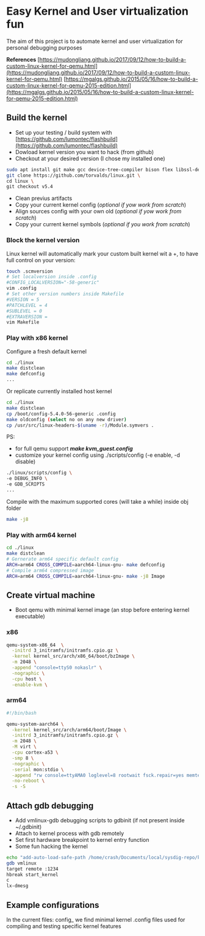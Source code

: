 # Easy Kernel and User virtualization fun

The aim of this project is to automate kernel and user virtualization for personal debugging purposes

**References**
[https://mudongliang.github.io/2017/09/12/how-to-build-a-custom-linux-kernel-for-qemu.html](https://mudongliang.github.io/2017/09/12/how-to-build-a-custom-linux-kernel-for-qemu.html)
[https://mgalgs.github.io/2015/05/16/how-to-build-a-custom-linux-kernel-for-qemu-2015-edition.html](https://mgalgs.github.io/2015/05/16/how-to-build-a-custom-linux-kernel-for-qemu-2015-edition.html)


## Build the kernel 

- Set up your testing / build system with [https://github.com/lumontec/flashbuild](https://github.com/lumontec/flashbuild)
- Dowload kernel version you want to hack (from github)
- Checkout at your desired version (I chose my installed one)

```bash
sudo apt install git make gcc device-tree-compiler bison flex libssl-dev libncurses-dev gcc-arm-linux-gnueabi gcc-aarch64-linux-gnu dwarves
git clone https://github.com/torvalds/linux.git \
cd linux \
git checkout v5.4
```
- Clean previus artifacts
- Copy your current kernel config (*optional if yow work from scratch*) 
- Align sources config with your own old (*optional if yow work from scratch*) 
- Copy your current kernel symbols (*optional if you work from scratch*) 


### Block the kernel version

Linux kernel will automatically mark your custom built kernel wit a +, to have full control on your version:
```bash
touch .scmversion
# Set localversion inside .config
#CONFIG_LOCALVERSION="-58-generic"
vim .config
# Set other version numbers inside Makefile
#VERSION = 5
#PATCHLEVEL = 4
#SUBLEVEL = 0
#EXTRAVERSION =
vim Makefile
```

### Play with x86 kernel

Configure a fresh default kernel
```bash
cd ./linux
make distclean
make defconfig 
...
```

Or replicate currently installed host kernel
```bash
cd ./linux
make distclean
cp /boot/config-5.4.0-56-generic .config
make oldconfig (select no on any new driver)
cp /usr/src/linux-headers-$(uname -r)/Module.symvers .
```
PS: 
- for full qemu support ***make kvm_guest.config***
- customize your kernel config using ./scripts/config (-e enable, -d disable) 

```bash
./linux/scripts/config \
-e DEBUG_INFO \
-e GDB_SCRIPTS
...
```

Compile with the maximum supported cores (will take a while) inside obj folder

```bash
make -j8
```

### Play with arm64 kernel

```bash
cd ./linux
make distclean
# Gernerate arm64 specific default config
ARCH=arm64 CROSS_COMPILE=aarch64-linux-gnu- make defconfig
# Compile arm64 compressed image
ARCH=arm64 CROSS_COMPILE=aarch64-linux-gnu- make -j8 Image
```



## Create virtual machine  

- Boot qemu with minimal kernel image (an stop before entering kernel executable)

### x86

```bash
qemu-system-x86_64  \
  -initrd 3_initramfs/initramfs.cpio.gz \
  -kernel kernel_src/arch/x86_64/boot/bzImage \
  -m 2048 \
  -append "console=ttyS0 nokaslr" \
  -nographic \
  -cpu host \
  -enable-kvm \
```

### arm64

```bash
#!/bin/bash

qemu-system-aarch64 \
  -kernel kernel_src/arch/arm64/boot/Image \
  -initrd 3_initramfs/initramfs.cpio.gz \
  -m 2048 \
  -M virt \
  -cpu cortex-a53 \
  -smp 8 \
  -nographic \
  -serial mon:stdio \
  -append "rw console=ttyAMA0 loglevel=8 rootwait fsck.repair=yes memtest=1" \
  -no-reboot \
  -s -S
```

## Attach gdb debugging

- Add vmlinux-gdb debugging scripts to gdbinit (if not present inside ~/.gdbinit)
- Attach to kernel process with gdb remotely
- Set first hardware breakpoint to kernel entry function
- Some fun hacking the kernel 

```bash
echo "add-auto-load-safe-path /home/crash/Documents/local/sysdig-repo/kernvirt/linux/scripts/gdb/vmlinux-gdb.py"
gdb vmlinux
target remote :1234
hbreak start_kernel
c
lx-dmesg
```

## Example configurations

In the current files: config_<target test> we find minimal kernel .config files used for compiling and testing specific kernel features



